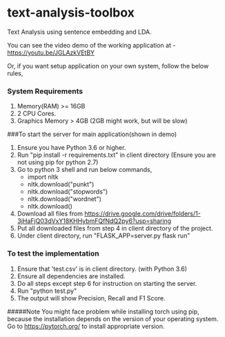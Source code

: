 # text-analysis-toolbox
Text Analysis using sentence embedding and LDA.


You can see the video demo of the working application at - https://youtu.be/JGLAzkVEtBY

Or, if you want setup application on your own system, follow the below rules,

### System Requirements
1. Memory(RAM) >= 16GB 
2. 2 CPU Cores.
3. Graphics Memory > 4GB   (2GB might work, but will be slow)

###To start the server for  main application(shown in demo)
1. Ensure you have Python 3.6 or higher.
2. Run "pip install -r requirements.txt" in client directory    (Ensure you are not using pip for python 2.7)
3. Go to python 3 shell and run below commands,
    - import nltk
    - nltk.download("punkt")
    - nltk.download("stopwords")
    - nltk.download("wordnet")
    - nltk.download()
4. Download all files from https://drive.google.com/drive/folders/1-3jHaFjQ03dVxY18KHHybmFQfNdQ2py6?usp=sharing
5. Put all downloaded files from step 4 in client directory of the project.
6. Under client directory, run "FLASK_APP=server.py flask run"

### To test the implementation
1. Ensure that 'test.csv' is in client directory. (with Python 3.6)
2. Ensure all dependencies are installed.
3. Do all steps except step 6 for instruction on starting the server.
4. Run "python test.py"
5. The output will show Precision, Recall and F1 Score.

#####Note
You might face problem while installing torch using pip, because the installation depends on the version of your
operating system. Go to https://pytorch.org/ to install appropriate version.